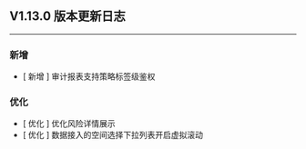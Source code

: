 ## V1.13.0 版本更新日志

---

### 新增

- [ 新增 ] 审计报表支持策略标签级鉴权

### 优化

- [ 优化 ] 优化风险详情展示
- [ 优化 ] 数据接入的空间选择下拉列表开启虚拟滚动

